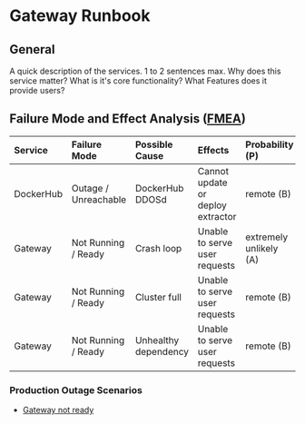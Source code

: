 # Gateway Runbook

## General
A quick description of the services.  1 to 2 sentences max.  Why does this service matter?  What is it's core functionality?  What Features does it provide users?

## Failure Mode and Effect Analysis ([FMEA])

[FMEA]: https://en.wikipedia.org/wiki/Failure_mode_and_effects_analysis

| Service   | Failure Mode         | Possible Cause       | Effects                           | Probability (P)        | Severity (S)    | Detection (D) | Risk      |
|:----------|:---------------------|:---------------------|:----------------------------------|:-----------------------|:----------------|:--------------|:----------|
| DockerHub | Outage / Unreachable | DockerHub DDOSd      | Cannot update or deploy extractor | remote (B)             | no effect (I)   | high          | low       |
| Gateway   | Not Running / Ready  | Crash loop           | Unable to serve user requests     | extremely unlikely (A) | critical (IV)   | certain       | low       |
| Gateway   | Not Running / Ready  | Cluster full         | Unable to serve user requests     | remote (B)             | critical (IV)   | high          | moderate  |
| Gateway   | Not Running / Ready  | Unhealthy dependency | Unable to serve user requests     | remote (B)             | critical (IV)   | high          | moderate  |

### Production Outage Scenarios

- [Gateway not ready](gateway-notready.md)

<!--
## Dashboards

Links to the Dashboards for this service

## Alerts
Links to the Alerts for this service

For Every Alert there should be a corresponding section in alphabetical order
### Alert Title
Alert Description:  Why do we have this alert?  What does it mean?  What is typically the cause of this alert?

#### Impact to Customers:
How does this situation impact our customers?  If the customers are not being impacted, this is a good indicator that the alert can be deleted.

#### Remediation Steps:
Checklist manifesto style steps for how to resolve this alert.  A person who has never worked on our stack should be able to follow these steps and remediate the incident.  If it cannot be remediated, include escalation steps here.
 1. Do this
 2. Check this graph
 3. Do this thing 
 4. Do this other thing
 5. Verify service has recovered

## Deployment
How do you deploy this services.  Favor Checklist manifesto style lists here as well. 
 1. Do this thing
 2. Do this other thing
 3. Finally do this thing 
 
### Canary Deploy
Instructions on how to do a Canary Deployment
 1. Do this canary thing
 2. another canary task
 
### Rollback Deploy
Instructions on how to Rollback a Deploy. 
 1. Get the rollback build here
 2. Do this thing
 3. Do this other thing.  
-->
